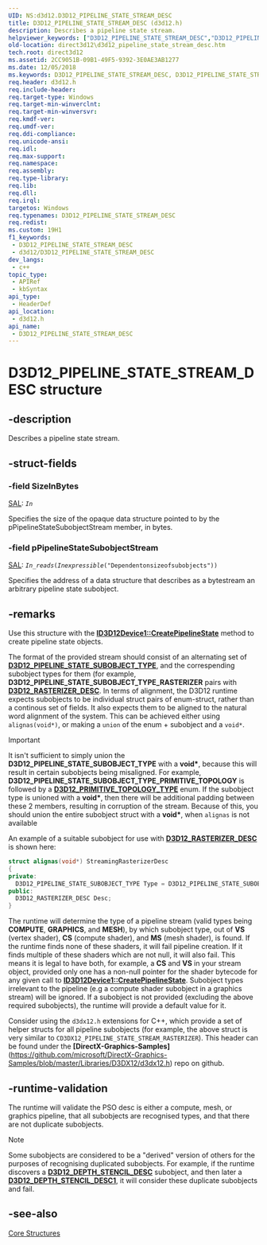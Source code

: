 ```yaml
---
UID: NS:d3d12.D3D12_PIPELINE_STATE_STREAM_DESC
title: D3D12_PIPELINE_STATE_STREAM_DESC (d3d12.h)
description: Describes a pipeline state stream.
helpviewer_keywords: ["D3D12_PIPELINE_STATE_STREAM_DESC","D3D12_PIPELINE_STATE_STREAM_DESC structure","d3d12/D3D12_PIPELINE_STATE_STREAM_DESC","direct3d12.d3d12_pipeline_state_stream_desc"]
old-location: direct3d12\d3d12_pipeline_state_stream_desc.htm
tech.root: direct3d12
ms.assetid: 2CC9051B-09B1-49F5-9392-3E0AE3AB1277
ms.date: 12/05/2018
ms.keywords: D3D12_PIPELINE_STATE_STREAM_DESC, D3D12_PIPELINE_STATE_STREAM_DESC structure, d3d12/D3D12_PIPELINE_STATE_STREAM_DESC, direct3d12.d3d12_pipeline_state_stream_desc
req.header: d3d12.h
req.include-header: 
req.target-type: Windows
req.target-min-winverclnt: 
req.target-min-winversvr: 
req.kmdf-ver: 
req.umdf-ver: 
req.ddi-compliance: 
req.unicode-ansi: 
req.idl: 
req.max-support: 
req.namespace: 
req.assembly: 
req.type-library: 
req.lib: 
req.dll: 
req.irql: 
targetos: Windows
req.typenames: D3D12_PIPELINE_STATE_STREAM_DESC
req.redist: 
ms.custom: 19H1
f1_keywords:
 - D3D12_PIPELINE_STATE_STREAM_DESC
 - d3d12/D3D12_PIPELINE_STATE_STREAM_DESC
dev_langs:
 - c++
topic_type:
 - APIRef
 - kbSyntax
api_type:
 - HeaderDef
api_location:
 - d3d12.h
api_name:
 - D3D12_PIPELINE_STATE_STREAM_DESC
---
```


# D3D12_PIPELINE_STATE_STREAM_DESC structure


## -description

Describes a pipeline state stream.

## -struct-fields

### -field SizeInBytes

<a href="https://docs.microsoft.com/visualstudio/code-quality/annotating-structs-and-classes?view=vs-2015">SAL</a>: <code>_In_</code>

Specifies the size of the opaque data structure pointed to by the pPipelineStateSubobjectStream member, in bytes.

### -field pPipelineStateSubobjectStream

<a href="https://docs.microsoft.com/visualstudio/code-quality/annotating-structs-and-classes?view=vs-2015">SAL</a>: <code>_In_reads_(_Inexpressible_("Dependentonsizeofsubobjects"))</code>

Specifies the address of a data structure that describes as a bytestream an arbitrary pipeline state subobject.

## -remarks

Use this structure with the **[ID3D12Device1::CreatePipelineState](/windows/win32/api/d3d12/nf-d3d12-id3d12device2-createpipelinestate)** method to create pipeline state objects. 

The format of the provided stream should consist of an alternating set of **[D3D12_PIPELINE_STATE_SUBOBJECT_TYPE](/windows/win32/api/d3d12/ne-d3d12-d3d12_pipeline_state_subobject_type)**, and the correspending subobject types for them (for example, **D3D12_PIPELINE_STATE_SUBOBJECT_TYPE_RASTERIZER** pairs with **[D3D12_RASTERIZER_DESC](/windows/win32/api/d3d12/ns-d3d12-d3d12_rasterizer_desc)**. In terms of alignment, the D3D12 runtime expects subobjects to be individual struct pairs of enum-struct, rather than a continous set of fields. It also expects them to be aligned to the natural word alignment of the system. This can be achieved either using `alignas(void*)`, or making a `union` of the enum + subobject and a `void*`. 

> [!IMPORTANT]
> It isn't sufficient to simply union the **D3D12_PIPELINE_STATE_SUBOBJECT_TYPE** with a **void\***, because this will result in certain subobjects being misaligned.
> For example, **D3D12_PIPELINE_STATE_SUBOBJECT_TYPE_PRIMITIVE_TOPOLOGY** is followed by a **[D3D12_PRIMITIVE_TOPOLOGY_TYPE](/windows/win32/api/d3d12/ne-d3d12-d3d12_primitive_topology_type)** enum. If the subobject type is unioned with a **void\***, then there will be additional padding between these 2 members, resulting in corruption of the stream.
> Because of this, you should union the entire subobject struct with a **void\***, when `alignas` is not available

An example of a suitable subobject for use with **[D3D12_RASTERIZER_DESC](/windows/win32/api/d3d12/ns-d3d12-d3d12_rasterizer_desc)** is shown here:

```cpp
struct alignas(void*) StreamingRasterizerDesc
{
private:
  D3D12_PIPELINE_STATE_SUBOBJECT_TYPE Type = D3D12_PIPELINE_STATE_SUBOBJECT_TYPE_RASTERIZER;
public:
  D3D12_RASTERIZER_DESC Desc;
}
```

The runtime will determine the type of a pipeline stream (valid types being **COMPUTE**, **GRAPHICS**, and **MESH**), by which subobject type, out of **VS** (vertex shader), **CS** (compute shader), and **MS** (mesh shader), is found. If the runtime finds none of these shaders, it will fail pipeline creation. If it finds multiple of these shaders which are not null, it will also fail. This means it is legal to have both, for example, a **CS** and **VS** in your stream object, provided only one has a non-null pointer for the shader bytecode for any given call to **[ID3D12Device1::CreatePipelineState](/windows/win32/api/d3d12/nf-d3d12-id3d12device2-createpipelinestate)**.
Subobject types irrelevant to the pipeline (e.g a compute shader subobject in a graphics stream) will be ignored.
If a subobject is not provided (excluding the above required subobjects), the runtime will provide a default value for it.

Consider using the `d3dx12.h` extensions for C++, which provide a set of helper structs for all pipeline subobjects (for example, the above struct is very similar to `CD3DX12_PIPELINE_STATE_STREAM_RASTERIZER`). This header can be found under the **[DirectX-Graphics-Samples]**(https://github.com/microsoft/DirectX-Graphics-Samples/blob/master/Libraries/D3DX12/d3dx12.h) repo on github.

## -runtime-validation

The runtime will validate the PSO desc is either a compute, mesh, or graphics pipeline, that all subobjects are recognised types, and that there are not duplicate subobjects.

> [!NOTE]
> Some subobjects are considered to be a "derived" version of others for the purposes of recognising duplicated subobjects. For example, if the runtime discovers a **[D3D12_DEPTH_STENCIL_DESC](windows/win32/api/d3d12/ns-d3d12-d3d12_depth_stencil_desc)** subobject, and then later a **[D3D12_DEPTH_STENCIL_DESC1](windows/win32/api/d3d12/ns-d3d12-d3d12_depth_stencil_desc1)**, it will consider these duplicate subobjects and fail.

## -see-also

<a href="https://docs.microsoft.com/windows/desktop/direct3d12/direct3d-12-structures">Core Structures</a>

